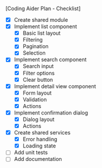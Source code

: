 [Coding Aider Plan - Checklist]

- [x] Create shared module
- [x] Implement list component
  - [x] Basic list layout
  - [x] Filtering
  - [x] Pagination
  - [x] Selection
- [x] Implement search component
  - [x] Search input
  - [x] Filter options
  - [x] Clear button
- [x] Implement detail view component
  - [x] Form layout
  - [x] Validation
  - [x] Actions
- [x] Implement confirmation dialog
  - [x] Dialog layout
  - [x] Actions
- [x] Create shared services
  - [x] Error handling
  - [x] Loading state
- [ ] Add unit tests
- [ ] Add documentation
